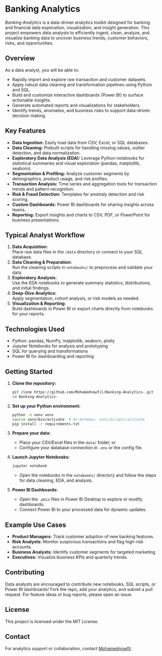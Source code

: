 # Banking Analytics

_Banking Analytics_ is a data-driven analytics toolkit designed for banking and financial data exploration, visualization, and insight generation. This project empowers data analysts to efficiently ingest, clean, analyze, and visualize banking data to uncover business trends, customer behaviors, risks, and opportunities.

## Overview

As a data analyst, you will be able to:

- Rapidly import and explore raw transaction and customer datasets.
- Apply robust data cleaning and transformation pipelines using Python and SQL.
- Build and customize interactive dashboards (Power BI) to surface actionable insights.
- Generate automated reports and visualizations for stakeholders.
- Identify trends, anomalies, and business risks to support data-driven decision making.

## Key Features

- **Data Ingestion:** Easily load data from CSV, Excel, or SQL databases.
- **Data Cleaning:** Prebuilt scripts for handling missing values, outlier detection, and data normalization.
- **Exploratory Data Analysis (EDA):** Leverage Python notebooks for statistical summaries and visual exploration (pandas, matplotlib, seaborn).
- **Segmentation & Profiling:** Analyze customer segments by demographics, product usage, and risk profiles.
- **Transaction Analysis:** Time series and aggregation tools for transaction trends and pattern recognition.
- **Risk & Fraud Detection:** Templates for anomaly detection and risk scoring.
- **Custom Dashboards:** Power BI dashboards for sharing insights across teams.
- **Reporting:** Export insights and charts to CSV, PDF, or PowerPoint for business presentations.

## Typical Analyst Workflow

1. **Data Acquisition:**  
   Place raw data files in the `/data` directory or connect to your SQL database.
2. **Data Cleaning & Preparation:**  
   Run the cleaning scripts in `notebooks/` to preprocess and validate your data.
3. **Exploratory Analysis:**  
   Use the EDA notebooks to generate summary statistics, distributions, and initial findings.
4. **Deep-Dive Analytics:**  
   Apply segmentation, cohort analysis, or risk models as needed.
5. **Visualization & Reporting:**  
   Build dashboards in Power BI or export charts directly from notebooks for your reports.

## Technologies Used

- Python: pandas, NumPy, matplotlib, seaborn, plotly
- Jupyter Notebooks for analysis and prototyping
- SQL for querying and transformations
- Power BI for dashboarding and reporting

## Getting Started

1. **Clone the repository:**
   ```bash
   git clone https://github.com/Mohamednowfil/Banking-Analytics-.git
   cd Banking-Analytics-
   ```

2. **Set up your Python environment:**
   ```bash
   python -m venv venv
   source venv/bin/activate  # On Windows: venv\Scripts\activate
   pip install -r requirements.txt
   ```

3. **Prepare your data:**
   - Place your CSV/Excel files in the `data/` folder, or
   - Configure your database connection in `.env` or the config file.

4. **Launch Jupyter Notebooks:**
   ```bash
   jupyter notebook
   ```
   - Open the notebooks in the `notebooks/` directory and follow the steps for data cleaning, EDA, and analysis.

5. **Power BI Dashboards:**
   - Open the `.pbix` files in Power BI Desktop to explore or modify dashboards.
   - Connect Power BI to your processed data for dynamic updates.

## Example Use Cases

- **Product Managers:** Track customer adoption of new banking features.
- **Risk Analysts:** Monitor suspicious transactions and flag high-risk accounts.
- **Business Analysts:** Identify customer segments for targeted marketing.
- **Executives:** Visualize business KPIs and quarterly trends.

## Contributing

Data analysts are encouraged to contribute new notebooks, SQL scripts, or Power BI dashboards! Fork the repo, add your analytics, and submit a pull request. For feature ideas or bug reports, please open an issue.

## License

This project is licensed under the MIT License.

## Contact

For analytics support or collaboration, contact [Mohamednowfil](https://github.com/Mohamednowfil).

